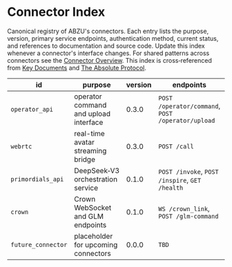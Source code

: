 # Connector Index

Canonical registry of ABZU's connectors. Each entry lists the purpose, version,
primary service endpoints, authentication method, current status, and
references to documentation and source code. Update this index whenever a
connector's interface changes. For shared patterns across connectors see the
[Connector Overview](README.md). This index is cross‑referenced from
[Key Documents](../KEY_DOCUMENTS.md) and [The Absolute Protocol](../The_Absolute_Protocol.md).

| id | purpose | version | endpoints | auth | status | docs | code |
| --- | --- | --- | --- | --- | --- | --- | --- |
| `operator_api` | operator command and upload interface | 0.3.0 | `POST /operator/command`, `POST /operator/upload` | Bearer (`operator` role) | Experimental | [Operator Protocol](../operator_protocol.md) | [operator_api.py](../../operator_api.py) |
| `webrtc` | real-time avatar streaming bridge | 0.3.0 | `POST /call` | JWT | Experimental | [Nazarick Web Console](../nazarick_web_console.md) | [webrtc_connector.py](../../connectors/webrtc_connector.py) |
| `primordials_api` | DeepSeek‑V3 orchestration service | 0.1.0 | `POST /invoke`, `POST /inspire`, `GET /health` | Internal bearer | Experimental | [Primordials Service](../primordials_service.md) | — |
| `crown` | Crown WebSocket and GLM endpoints | 0.1.0 | `WS /crown_link`, `POST /glm-command` | None (WS), Bearer (`glm_command_token`) | Experimental | [Crown Agent Overview](../CROWN_OVERVIEW.md) | [crown_link.py](../../agents/razar/crown_link.py) |
| `future_connector` | placeholder for upcoming connectors | 0.0.0 | `TBD` | `TBD` | Planned | — | — |
